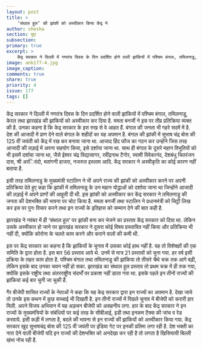 ```yaml
---
layout: post
title: >
    ‘संथाल हूल’ की झांकी को अस्वीकार किया केंद्र ने
author: shesha
section: मुद्दा
subsection:
primary: true
excerpt: >
    केंद्र सरकार ने दिल्ली में गणतंत्र दिवस के दिन प्रदर्शित होने वाली झांकियों में पश्चिम बंगाल, तमिलनाडु, केरल तथा झारखंड की झांकियों को अस्वीकार कर दिया है. ममता बनर्जी ने इस पर तीव्र प्रतिक्रिया व्यक्त की है. उनका कहना है कि केद्र सरकार के इस रुख से वे आहत हैं.
image: ank177-4.jpg
image_caption: 
comments: true
share: true
priority: 4
issue: 177
tags: []
---
```


केंद्र सरकार ने दिल्ली में गणतंत्र दिवस के दिन प्रदर्शित होने वाली झांकियों में पश्चिम बंगाल, तमिलनाडु, केरल तथा झारखंड की झांकियों को अस्वीकार कर दिया है. ममता बनर्जी ने इस पर तीव्र प्रतिक्रिया व्यक्त की है. उनका कहना है कि केद्र सरकार के इस रुख से वे आहत हैं. बंगाल की जनता भी गहरे सदमें में है. देश की आजादी में प्राण देने वाले बंगाल के शहीदों का यह अपमान है. बंगाल की झांकी में सुभाष चंद्र बोस की 125 वीं जयंती को केंद्र में रख कर बनाया जाना था. आजाद हिंद फौज का गठन कर उन्होंने जिस तरह आजादी की लड़ाई में अपना सहयोग किया, इसे दर्शाया जाना था. साथ ही बंगाल के दूसरे महान विभूतियों को भी इसमें दर्शाया जाना था, जैसे ईश्वर चंद्र विद्यासागर, रवींद्रनाथ टैगोर, स्वामी विवेकानंद, देशबंधु चितरंजन दास, श्री अरंिवंदो, मतांगनी हाजरा, नजरुल इस्लाम आदि. केंद्र सरकार ने अस्वीकृति का कोई कारण नहीं बताया है.

इसी तरह तमिलनाडु के मुख्यमंत्री स्टालिन ने भी अपने राज्य की झांकी को अस्वीकार करने पर अपनी प्रतिक्रिया देते हुए कहा कि झांकी में तमिलनाडु के उन महान योद्धाओं को दर्शाया जाना था जिन्होंने आजादी की लड़ाई में अपने प्राणों की आहूती दी थी. इस झांकी को अस्वीकार कर केंद्र सरकार ने तमिलनाडु की जनता की देशभक्ति की भावना पर चोट किया है. ममता बनर्जी तथा स्टालिन ने प्रधानमंत्री को चिट्ठी लिख कर इस पर पुनः विचार करने तथा इन राज्यों के इतिहास को सम्मान देने की बात कही है.

झारखंड ने नवंबर में ही ‘संथाल हूल’ पर झांकी बना कर भेजने का प्रस्ताव केंद्र सरकार को दिया था. लेकिन उसके अस्वीकार हो जाने पर झारखंड सरकार ने दूसरा कोई विषय प्रस्तावित नहीं किया और प्रतिक्रिया भी नहीं दी, क्योंकि कोरोना के चलते काम करने और कराने वालों की कमी थी.

इस पर केंद्र सरकार का कहना है कि झांकियों के चुनाव में उसका कोई हाथ नहीं है. यह तो विशेषज्ञों की एक समिति के द्वारा होता है. इस बार 56 प्रस्ताव आये थे. उनमें से मात्र 21 प्रस्तावों को चुना गया. हर वर्ष इसी प्रक्रिया के तहत काम होता है. पश्चिम बंगाल तथा तमिलनाडु की झांकिया तो तीसरे चैथे चक्र तक आगे बढ़ी, लेकिन इसके बाद उनका चयन नहीं हो सका. झारखंड का संथाल हूल प्रस्ताव तो प्रथम चक्र में ही रुक गया, क्योंकि इसके राष्ट्रीय तथा अंतरराष्ट्रीय संदर्भों पर प्रकाश नहीं डाला गया था. इसके पहले इन तीनों राज्यों की झांकियां कई बार चुनी जा चुकी हैं.

गैर बीजेपी शासित राज्यों के नेताओं ने कहा कि यह केद्र सरकार द्वारा इन राज्यों का अपमान है. देखा जाये तो उनके इस कथन में कुछ सच्चाई भी दिखती है. इन तीनों राज्यों में पिछले चुनाव में बीजेपी को करारी हार मिली. अपने विजय अभियान में यह अड़चन बीजेपी को असहनीय लगा. हार के बाद केंद्र सरकार ने इन राज्यों के मुख्यमंत्रियों के संबंधियों पर कई तरह के सीबीआई, इडी तथा इनकम टैक्स की जांच व रेड करवाये. इसी कड़ी में लगता है, बदले की भावना से इन राज्यों की झांकियों को अस्वीकार किया गया. केंद्र सरकार खुद सुभाषचंद्र बोस की 125 वीं जयंती पर इंडिया गेट पर इनकी प्रतिमा लगा रही है. देश भक्ती का नारा देने वाली बीजेपी यदि इन राज्यों की देशभक्ति को अनदेखा कर रही है तो लगता है खिसियायी बिल्ली खंभा नोच रही है.
